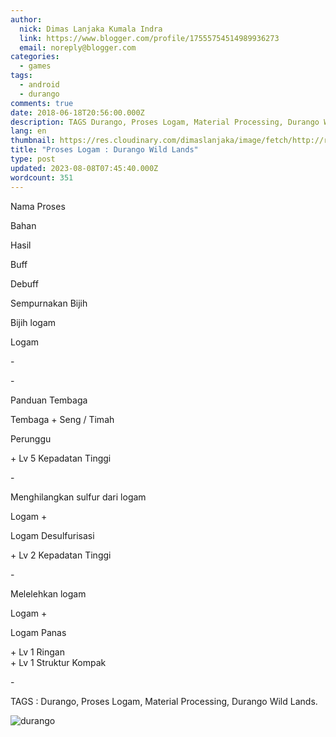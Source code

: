 ```yaml
---
author:
  nick: Dimas Lanjaka Kumala Indra
  link: https://www.blogger.com/profile/17555754514989936273
  email: noreply@blogger.com
categories:
  - games
tags:
  - android
  - durango
comments: true
date: 2018-06-18T20:56:00.000Z
description: TAGS Durango, Proses Logam, Material Processing, Durango Wild Lands.
lang: en
thumbnail: https://res.cloudinary.com/dimaslanjaka/image/fetch/http://rifaldy.com/wp-content/uploads/2018/05/durango.png
title: "Proses Logam : Durango Wild Lands"
type: post
updated: 2023-08-08T07:45:40.000Z
wordcount: 351
---
```


Nama Proses

Bahan

Hasil

Buff

Debuff

Sempurnakan Bijih

Bijih logam

Logam

\-

\-

Panduan Tembaga

Tembaga + Seng / Timah

Perunggu

\+ Lv 5 Kepadatan Tinggi

\-

Menghilangkan sulfur dari logam

Logam +

Logam Desulfurisasi

\+ Lv 2 Kepadatan Tinggi

\-

Melelehkan logam

Logam +

Logam Panas

\+ Lv 1 Ringan  
\+ Lv 1 Struktur Kompak

\-

TAGS : Durango, Proses Logam, Material Processing, Durango Wild Lands.

![durango](https://res.cloudinary.com/dimaslanjaka/image/fetch/http://rifaldy.com/wp-content/uploads/2018/05/durango.png "durango")